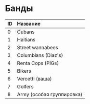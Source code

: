# Банды

| ID | Название |
| :--- | :--- |
| 0 | Cubans |
| 1 | Haitians |
| 2 | Street wannabees |
| 3 | Columbians \(Diaz's\) |
| 4 | Renta Cops \(PIGs\) |
| 5 | Bikers |
| 6 | Vercetti \(ваша\) |
| 7 | Golfers |
| 8 | Army \(особая группировка\) |

